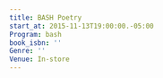 ```yaml
---
title: BASH Poetry
start_at: 2015-11-13T19:00:00.-05:00
Program: bash
book_isbn: ''
Genre: ''
Venue: In-store
---
```

